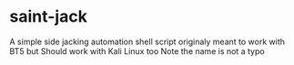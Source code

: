saint-jack
==========

A simple side jacking automation shell script originaly meant  to work with BT5 but Should work with Kali Linux too
Note the name is not a typo
